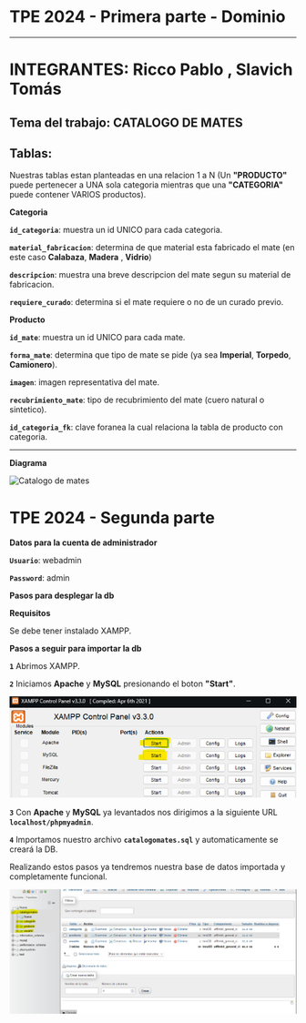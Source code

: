 # TPE 2024 - Primera parte - Dominio

---

# INTEGRANTES: Ricco Pablo , Slavich Tomás

## Tema del trabajo: CATALOGO DE MATES

## Tablas:

Nuestras tablas estan planteadas en una relacion 1 a N (Un **"PRODUCTO"** puede pertenecer a UNA sola categoria mientras que una **"CATEGORIA"** puede contener VARIOS productos).

**Categoria**

**`id_categoria`**: muestra un id UNICO para cada categoria.

**`material_fabricacion`**: determina de que material esta fabricado el mate (en este caso **Calabaza**, **Madera** , **Vidrio**)

**`descripcion`**: muestra una breve descripcion del mate segun su material de fabricacion.

**`requiere_curado`**: determina si el mate requiere o no de un curado previo.

**Producto**

**`id_mate`**: muestra un id UNICO para cada mate.

**`forma_mate`**: determina que tipo de mate se pide (ya sea **Imperial**, **Torpedo**, **Camionero**).

**`imagen`**: imagen representativa del mate.

**`recubrimiento_mate`**: tipo de recubrimiento del mate (cuero natural o sintetico).

**`id_categoria_fk`**: clave foranea la cual relaciona la tabla de producto con categoria.

---

**Diagrama**

![Catalogo de mates](https://github.com/user-attachments/assets/d293fbcd-16c5-42fa-a70d-f15c6babddf8)

# TPE 2024 - Segunda parte

**Datos para la cuenta de administrador**

**`Usuario`**: webadmin

**`Password`**: admin

**Pasos para desplegar la db**

**Requisitos**

Se debe tener instalado XAMPP.

**Pasos a seguir para importar la db**

**`1`** Abrimos XAMPP.

**`2`** Iniciamos **Apache** y **MySQL** presionando el boton **"Start"**.

![alt text](xamppControlPanel.png)

**`3`** Con **Apache** y **MySQL** ya levantados nos dirigimos a la siguiente URL **`localhost/phpmyadmin`**.

**`4`** Importamos nuestro archivo **`catalogomates.sql`** y automaticamente se creará la DB.

Realizando estos pasos ya tendremos nuestra base de datos importada y completamente funcional.

![alt text](phpmyadminDB.png)

